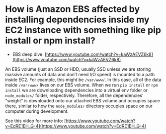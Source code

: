 # How is Amazon EBS affected by installing dependencies inside my EC2 instance with something like pip install or npm install?

- EBS deep dive: [https://www.youtube.com/watch?v=kaWzAEVZ6k8](https://www.youtube.com/watch?v=kaWzAEVZ6k8)

An EBS volume (just an SSD or HDD, usually SSD unless we are storing massive amounts of data and don’t need I/O speed) is mounted to a path inside EC2. For example, this might be `/var/www/`. In this case, all of the data inside `/var/www/` lives on our EBS volume. When we run `pip install` or `npm install` we are downloading dependencies into a virtual env folder or `node_modules/` folder, respectively. Therefore, all the dependencies' "weight" is downloaded onto our attached EBS volume and occupies space there, similar to how the `node_modules/` directory occupies space on our computer during development.

See this video for more info: [https://www.youtube.com/watch?v=EdRE1EH_G-4](https://www.youtube.com/watch?v=EdRE1EH_G-4)